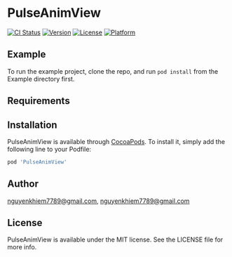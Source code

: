 # PulseAnimView

[![CI Status](https://img.shields.io/travis/nguyenkhiem7789@gmail.com/PulseAnimView.svg?style=flat)](https://travis-ci.org/nguyenkhiem7789@gmail.com/PulseAnimView)
[![Version](https://img.shields.io/cocoapods/v/PulseAnimView.svg?style=flat)](https://cocoapods.org/pods/PulseAnimView)
[![License](https://img.shields.io/cocoapods/l/PulseAnimView.svg?style=flat)](https://cocoapods.org/pods/PulseAnimView)
[![Platform](https://img.shields.io/cocoapods/p/PulseAnimView.svg?style=flat)](https://cocoapods.org/pods/PulseAnimView)

## Example

To run the example project, clone the repo, and run `pod install` from the Example directory first.

## Requirements

## Installation

PulseAnimView is available through [CocoaPods](https://cocoapods.org). To install
it, simply add the following line to your Podfile:

```ruby
pod 'PulseAnimView'
```

## Author

nguyenkhiem7789@gmail.com, nguyenkhiem7789@gmail.com

## License

PulseAnimView is available under the MIT license. See the LICENSE file for more info.
